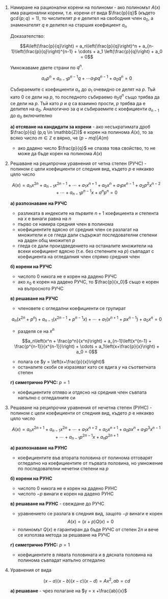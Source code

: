 1. Намиране на рационални корени на полиноми - ако полиномът $A(x)$ има рационални корени, т.е. корени от вида $\frac{p}{q}$ (където $\gcd (p;q) = 1$), то числителят $p$ е делител на свободния член $a_0$, а знаменателят $q$ е делител на старшия коефициент $a_n$
	
	Доказателство: 
	
	$$A\left(\frac{p}{q}\right) = a_n\left(\frac{p}{q}\right)^n + a_{n-1}\left(\frac{p}{q}\right)^{n-1} + \cdots + a_1 \left(\frac{p}{q}\right) + a_0 = 0$$
	
	Умножаваме двете страни по $q^n$.
	
	$$a_np^n + a_{n-1}p^{n-1}q + \cdots a_1pq^{n-1} + a_0q^n = 0$$
	
	Събираемите с коефициенти $a_n$ до $a_1$ очевидно се делят на $p$. Тъй като $0$ се дели на $p$, то последното събираемо $a_0q^n$ също трябва да се дели на $p$. Тъй като $p$ и $q$ са взаимно прости, $p$ трябва да е делител на $a_0$. Аналогично за $q$ и събираемите с коефициенти $a_{n-1}$ до $a_0$ включително
	
	**а) отсяване на кандидати за корени** - ако несъкратимата дроб $\frac{p}{q} (p,q \in \mathbb{Z})$ е корен на полинома $A(x)$, то за всяко число $m\in\mathbb{Z}$ е вярно, че $(p-mq)|A(m)$
	- ако дадено число $\frac{p}{q}$ не спазва това свойство, то не може да бъде корен на полинома $A(x)$

2. Решаване на реципрочни уравнения от четна степен (РУЧС) - полином с цели коефициенти от следния вид, където $p$ е някакво цяло число
	
	$$A(x) = a_nx^{2n} + a_{n-1}x^{2n-1} + \cdots + a_1x^{n+1}+a_0x^n + a_1px^{n-1} + a_2p^2x^{n-2}+ \cdots + a_{n-1}p^{n-1}x + a^np^n = 0$$
	
	**а) разпознаване на РУЧС**
	- разликата в индексите на първите $n+1$ коефициента и степента на $x$ е винаги равна на $n$
	- първо се намира средния член в полинома
	- коефициентите вдясно от средния член се разлагат на множители и се гледа дали съдържат последователни степени на даден общ множител $p$
	- гледа се дали произдведението на останалите множители на всеки коефициент вдясно (т.е. без степените на $p$) съвпадат с коефициента на огледалния член спрямо средния член
	
	**б) корени на РУЧС**
	- числото 0 никога не е корен на дадено РУЧС
	- ако $x_0$ е корен на дадено РУЧС, то $\frac{p}{x_0}$ също е корен на въпросното РУЧС
	
	**в) решаване на РУЧС**
	- членовете с огледални коефициенти се групират
	
	$$a_n(x^{2n} + p^n) + a_{n-1}(x^{2n-1}+p^{n-1}x) + \cdots + a_1(x^{n+1} + px^{n-1}) + a_0x^n = 0$$
	
	- разделя се на $x^n$
	
	$$a_n\left(x^n + \frac{p^n}{x^n}\right) + a_{n-1}\left(x^{n-1} + \frac{p^{n-1}}{x^{n-1}}\right) + \cdots + a_1\left(x+\frac{p}{x}\right) + a_0 = 0$$
	
	- полага се $y = \left(x+\frac{p}{x}\right)$
	- останалите скоби се изразяват като се вдига $y$ на съответната степен
	
	**г) симетрично РУЧС:** $p = 1$
	- коефициентите отляво и отдясно на средния член съвпата напълно с огледалните си

3. Решаване на реципрочни уравнения от нечетна степен (РУНС) - полином с цели коефициенти от следния вид, където $p$ е някакво цяло число
	
	$$A(x) = a_nx^{2n+1} + a_{n-1}x^{2n} + \cdots + a_1x^{n+2}+a_0x^{n+1}+a_0px^{n} + a_1p^3x^{n-1} + \cdots + a_{n-1}p^{2n-1}x + a_np^{2n+1}$$
	
	**а) разпознаване на РУНС**
	- коефициентите във втората половина от полинома отговарят огледално на коефициентите от първата половина, но умножение по последователни нечетни степени на $p$
	
	**б) корени на РУНС**
	- числото 0 никога не е корен на дадено РУНС
	- числото $-p$ винаги е корен на дадено РУНС
	
	**в) решаване на РУНС** - свеждане до РУЧС
	- уравнението се разлага в следния вид, защото $-p$ винаги е корен
	$$A(x) = (x+p)Q(x) = 0$$
	- полиномът $Q(x)$ е гарантиран да бъде РУЧС от степен $2n$ и вече се използва метода за решаване на РУЧС
	
	**г) симетрично РУНС:** $p=1$
	- коефициентите в лявата половината и в дясната половина на полинома съвпадат напълно огледално

4. Уравнения от вида
	
	$$(x-a)(x-b)(x-c)(x-d) = Ax^2, ab = cd$$
	
	**а) решаване** - чрез полагане на $y = x +\frac{ab}{x}$